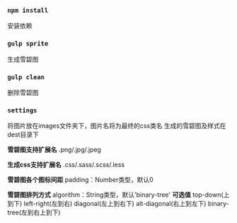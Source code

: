 ### `npm install`
安装依赖

### `gulp sprite`
生成雪碧图

### `gulp clean`
删除雪碧图

### `settings`

将图片放在images文件夹下，图片名将为最终的css类名
生成的雪碧图及样式在dest目录下

**雪碧图支持扩展名**
.png/.jpg/.jpeg

**生成css支持扩展名**
.css/.sass/.scss/.less

**雪碧图各个图标间距**
padding：Number类型，默认0

**雪碧图排列方式**
algorithm：String类型，默认'binary-tree' 
**可选值**
top-down(上到下)
left-right(左到右)
diagonal(左上到右下)
alt-diagonal(右上到左下)
binary-tree(左到右上到下)